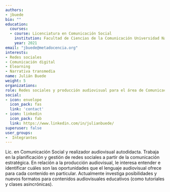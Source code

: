 ```yaml
---
authors:
- jbuede
bio: ""
education:
  courses:
  - course: Licenciatura en Comunicación Social
    institution: Facultad de Ciencias de la Comunicación Universidad Nacional de Córdoba
    year: 2021
email: "jbuede@metadocencia.org"
interests:
- Redes sociales
- Comunicación digital
- Elearning
- Narrativa transmedia
name: Julián Buede
weight: 5
organizations:
role: Redes sociales y producción audiovisual para el área de Comunicación y Comunidades
social:
- icon: envelope
  icon_pack: fas
  link: 'contact'
- icon: linkedin
  icon_pack: fab
  link: https://www.linkedin.com/in/julianbuede/
superuser: false
user_groups:
-  Integrantes
---
```


Lic. en Comunicación Social y realizador audiovisual autodidacta. Trabaja en la planificación y gestión de redes sociales a partir de la comunicación estratégica. En relación a la producción audiovisual, le interesa entender e identificar cuáles son las oportunidades que el lenguaje audiovisual ofrece para cada contenido en particular. Actualmente investiga posibilidades y nuevos formatos para contenidos audiovisuales educativos (como tutoriales y clases asincrónicas).
